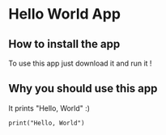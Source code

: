 # Hello World App

## How to install the app

To use this app just download it and run it !

## Why you should use this app

It prints "Hello, World" :)

```
print("Hello, World")
```
